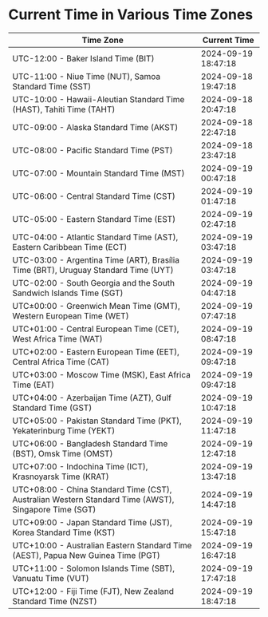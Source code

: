 # Current Time in Various Time Zones

| Time Zone | Current Time |
|-----------|--------------|
| UTC-12:00 - Baker Island Time (BIT) | 2024-09-19 18:47:18 |
| UTC-11:00 - Niue Time (NUT), Samoa Standard Time (SST) | 2024-09-18 19:47:18 |
| UTC-10:00 - Hawaii-Aleutian Standard Time (HAST), Tahiti Time (TAHT) | 2024-09-18 20:47:18 |
| UTC-09:00 - Alaska Standard Time (AKST) | 2024-09-18 22:47:18 |
| UTC-08:00 - Pacific Standard Time (PST) | 2024-09-18 23:47:18 |
| UTC-07:00 - Mountain Standard Time (MST) | 2024-09-19 00:47:18 |
| UTC-06:00 - Central Standard Time (CST) | 2024-09-19 01:47:18 |
| UTC-05:00 - Eastern Standard Time (EST) | 2024-09-19 02:47:18 |
| UTC-04:00 - Atlantic Standard Time (AST), Eastern Caribbean Time (ECT) | 2024-09-19 03:47:18 |
| UTC-03:00 - Argentina Time (ART), Brasília Time (BRT), Uruguay Standard Time (UYT) | 2024-09-19 03:47:18 |
| UTC-02:00 - South Georgia and the South Sandwich Islands Time (SGT) | 2024-09-19 04:47:18 |
| UTC±00:00 - Greenwich Mean Time (GMT), Western European Time (WET) | 2024-09-19 07:47:18 |
| UTC+01:00 - Central European Time (CET), West Africa Time (WAT) | 2024-09-19 08:47:18 |
| UTC+02:00 - Eastern European Time (EET), Central Africa Time (CAT) | 2024-09-19 09:47:18 |
| UTC+03:00 - Moscow Time (MSK), East Africa Time (EAT) | 2024-09-19 09:47:18 |
| UTC+04:00 - Azerbaijan Time (AZT), Gulf Standard Time (GST) | 2024-09-19 10:47:18 |
| UTC+05:00 - Pakistan Standard Time (PKT), Yekaterinburg Time (YEKT) | 2024-09-19 11:47:18 |
| UTC+06:00 - Bangladesh Standard Time (BST), Omsk Time (OMST) | 2024-09-19 12:47:18 |
| UTC+07:00 - Indochina Time (ICT), Krasnoyarsk Time (KRAT) | 2024-09-19 13:47:18 |
| UTC+08:00 - China Standard Time (CST), Australian Western Standard Time (AWST), Singapore Time (SGT) | 2024-09-19 14:47:18 |
| UTC+09:00 - Japan Standard Time (JST), Korea Standard Time (KST) | 2024-09-19 15:47:18 |
| UTC+10:00 - Australian Eastern Standard Time (AEST), Papua New Guinea Time (PGT) | 2024-09-19 16:47:18 |
| UTC+11:00 - Solomon Islands Time (SBT), Vanuatu Time (VUT) | 2024-09-19 17:47:18 |
| UTC+12:00 - Fiji Time (FJT), New Zealand Standard Time (NZST) | 2024-09-19 18:47:18 |

